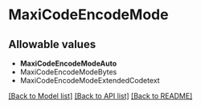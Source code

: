 # MaxiCodeEncodeMode



## Allowable values
* **MaxiCodeEncodeModeAuto**
* MaxiCodeEncodeModeBytes
* MaxiCodeEncodeModeExtendedCodetext

[[Back to Model list]](../README.md#documentation-for-models) [[Back to API list]](../README.md#documentation-for-api-endpoints) [[Back to README]](../README.md)
